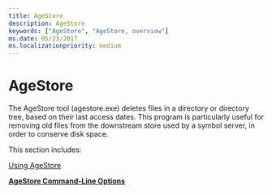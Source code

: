 ```yaml
---
title: AgeStore
description: AgeStore
keywords: ["AgeStore", "AgeStore, overview"]
ms.date: 05/23/2017
ms.localizationpriority: medium
---
```


# AgeStore


The AgeStore tool (agestore.exe) deletes files in a directory or directory tree, based on their last access dates. This program is particularly useful for removing old files from the downstream store used by a symbol server, in order to conserve disk space.

This section includes:

[Using AgeStore](using-agestore.md)

[**AgeStore Command-Line Options**](agestore-command-line-options.md)

 

 





